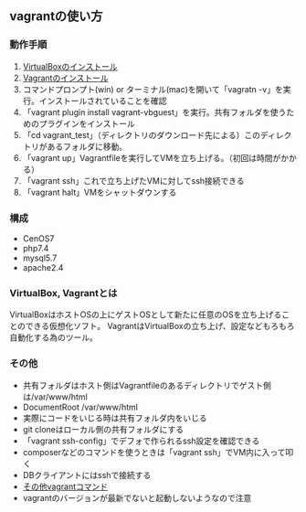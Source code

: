 ## vagrantの使い方

### 動作手順
1. [VirtualBoxのインストール](https://www.virtualbox.org/wiki/Downloads)
2. [Vagrantのインストール](https://www.vagrantup.com/downloads.html)
3. コマンドプロンプト(win) or ターミナル(mac)を開いて「vagratn -v」を実行。インストールされていることを確認
4. 「vagrant plugin install vagrant-vbguest」を実行。共有フォルダを使うためのプラグインをインストール
5. 「cd vagrant_test」（ディレクトリのダウンロード先による）このディレクトリがあるフォルダに移動。
6. 「vagrant up」Vagrantfileを実行してVMを立ち上げる。（初回は時間がかかる）
7. 「vagrant ssh」これで立ち上げたVMに対してssh接続できる
8. 「vagrant halt」VMをシャットダウンする

### 構成
- CenOS7
- php7.4
- mysql5.7
- apache2.4

### VirtualBox, Vagrantとは
VirtualBoxはホストOSの上にゲストOSとして新たに任意のOSを立ち上げることのできる仮想化ソフト。
VagrantはVirtualBoxの立ち上げ、設定などもろもろ自動化する為のツール。

### その他
- 共有フォルダはホスト側はVagrantfileのあるディレクトリでゲスト側は/var/www/html
- DocumentRoot /var/www/html
- 実際にコードをいじる時は共有フォルダ内をいじる
- git cloneはローカル側の共有フォルダにする
- 「vagrant ssh-config」でデフォで作られるssh設定を確認できる
- composerなどのコマンドを使うときは「vagrant ssh」でVM内に入って叩く
- DBクライアントにはsshで接続する
- [その他vagrantコマンド](https://qiita.com/oreo3@github/items/4054a4120ccc249676d9)
- vagrantのバージョンが最新でないと起動しないようなので注意
